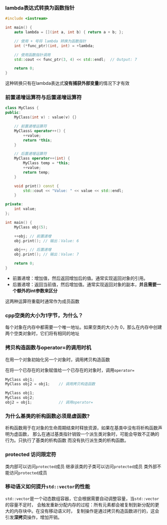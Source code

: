 ### lambda表达式转换为函数指针

```cpp
#include <iostream>

int main() {
    auto lambda = [](int a, int b) { return a + b; };

    // 使用 + 号将 lambda 转换为函数指针
    int (*func_ptr)(int, int) = +lambda;

    // 使用函数指针调用
    std::cout << func_ptr(3, 4) << std::endl;  // Output: 7

    return 0;
}
```

这种转换只有在lambda表达式**没有捕获外部变量**的情况下才有效

### 前置递增运算符与后置递增运算符

```cpp
class MyClass {
public:
    MyClass(int v) : value(v) {}

    // 前置递增运算符
    MyClass& operator++() {
        ++value;
        return *this;
    }

    // 后置递增运算符
    MyClass operator++(int) {
        MyClass temp = *this;
        ++value;
        return temp;
    }

    void print() const {
        std::cout << "Value: " << value << std::endl;
    }

private:
    int value;
};

int main() {
    MyClass obj(5);

    ++obj; // 前置递增
    obj.print(); // 输出：Value: 6

    obj++; // 后置递增
    obj.print(); // 输出：Value: 7

    return 0;
}
```

- 前置递增：增加值，然后返回增加后的值。通常实现返回对象的引用。
- 后置递增：返回当前值，然后增加值。通常实现返回对象的副本，**并且需要一个额外的int参数来区分**

这两种运算符重载时通常作为成员函数

### cpp空类的大小为1字节，为什么？
每个对象在内存中都需要一个唯一地址。如果空类的大小为 0，那么在内存中创建两个空类对象时，它们将有相同的地址

### 拷贝构造函数与operator=的调用时机

在用一个对象初始化另一个对象时，调用拷贝构造函数

在将一个已存在的对象赋值给一个已存在的对象时，调用`operator=`

```cpp
MyClass obj1;
MyClass obj2 = obj1;    // 调用拷贝构造函数

MyClass obj1;
MyClass obj2;
obj2 = obj1;            // 调用operator=
```

### 为什么基类的析构函数必须是虚函数?

析构函数用于在对象的生命周期结束时释放资源，如果在基类中没有将析构函数声明为虚函数，
那么在通过基类指针销毁一个派生类对象时，可能会导致不正确的行为。只执行了基类的析构函数
而没有执行派生类的析构函数。

### protected 访问限定符

类内部可以访问`protected`成员
继承该类的子类可以访问`protected`成员
类外部不能访问`protected`成员

### 移动语义如何提升`std::vector`的性能

`std::vector`是一个动态数组容器，它会根据需要自动调整容量，当`std::vector`的容量不足时，
会触发重新分配内存的过程：所有元素都会被复制到新分配的更大的内存块中。在没有移动语义时，
复制操作是通过拷贝构造函数进行的，这会引发**深拷贝**操作，增加开销。

